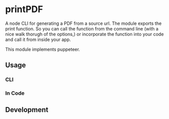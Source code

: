 # printPDF

A node CLI for generating a PDF from a source url. The module exports the print function. So you can call the function from the command line (with a nice walk thorugh of the options,) or incorporate the function into your code and call it from inside your app.

This module implements puppeteer.

## Usage

### CLI

### In Code

## Development
